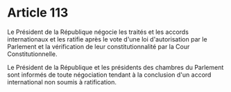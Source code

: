 # Article 113

Le Président de la République négocie les traités et les accords internationaux et les ratifie après le vote d'une loi d'autorisation par le Parlement et la vérification de leur constitutionnalité par la Cour Constitutionnelle.

Le Président de la République et les présidents des chambres du Parlement sont informés de toute négociation tendant à la conclusion d'un accord international non
soumis à ratification.